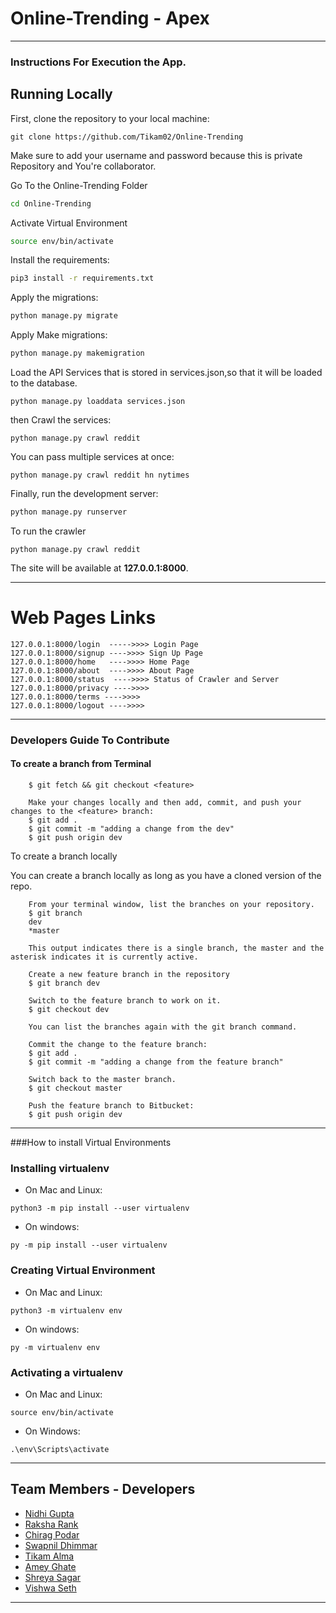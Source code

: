 # Online-Trending - Apex
*****
### Instructions For Execution the App.
## Running Locally

First, clone the repository to your local machine:

```
git clone https://github.com/Tikam02/Online-Trending
```
Make sure to add your username and password because this is private Repository and You're collaborator.

Go To the Online-Trending Folder
```bash
cd Online-Trending
```
Activate Virtual Environment
```bash
source env/bin/activate
```

Install the requirements:

```bash
pip3 install -r requirements.txt
```

Apply the migrations:

```bash
python manage.py migrate
```

Apply Make migrations:
```bash
python manage.py makemigration
```

Load the API Services that is stored in services.json,so that it will be loaded to the database.

```
python manage.py loaddata services.json
```

then Crawl the services:
```
python manage.py crawl reddit
```
You can pass multiple services at once:

```
python manage.py crawl reddit hn nytimes
```

Finally, run the development server:

```bash
python manage.py runserver
```

To run the crawler
```
python manage.py crawl reddit
```


The site will be available at **127.0.0.1:8000**.

***** 
# Web Pages Links
```
127.0.0.1:8000/login  ----->>>> Login Page
127.0.0.1:8000/signup ---->>>> Sign Up Page
127.0.0.1:8000/home   ---->>>> Home Page
127.0.0.1:8000/about  ---->>>> About Page
127.0.0.1:8000/status  ---->>>> Status of Crawler and Server
127.0.0.1:8000/privacy ---->>>>
127.0.0.1:8000/terms ---->>>> 
127.0.0.1:8000/logout ---->>>> 

```
****** 
### Developers Guide To Contribute
#### To create a branch from Terminal
```
    $ git fetch && git checkout <feature>

    Make your changes locally and then add, commit, and push your changes to the <feature> branch:
    $ git add .
    $ git commit -m "adding a change from the dev"
    $ git push origin dev
```
 

To create a branch locally

You can create a branch locally as long as you have a cloned version of the repo.
```
    From your terminal window, list the branches on your repository.
    $ git branch
    dev
    *master

    This output indicates there is a single branch, the master and the asterisk indicates it is currently active.
    
    Create a new feature branch in the repository
    $ git branch dev

    Switch to the feature branch to work on it.
    $ git checkout dev

    You can list the branches again with the git branch command.

    Commit the change to the feature branch:
    $ git add .
    $ git commit -m "adding a change from the feature branch"

    Switch back to the master branch.
    $ git checkout master
    
    Push the feature branch to Bitbucket:
    $ git push origin dev
```

*****
###How to install Virtual Environments
### Installing virtualenv
* On Mac and Linux:
```
python3 -m pip install --user virtualenv
```
* On windows:
```
py -m pip install --user virtualenv
```


### Creating Virtual Environment
* On Mac and Linux:
```
python3 -m virtualenv env
```
* On windows:
```
py -m virtualenv env
```
### Activating a virtualenv
* On Mac and Linux:
```
source env/bin/activate
```
* On Windows:
```
.\env\Scripts\activate
```
******
## Team Members - Developers
* [Nidhi Gupta](https://github.com/nidhi98gupta)
* [Raksha Rank](https://github.com/RakshaRank)
* [Chirag Podar](https://github.com/ChiragPoddar99)
* [Swapnil Dhimmar](https://github.com/sdhimmar006)
* [Tikam Alma](https://github.com/Tikam02)
* [Amey Ghate](https://github.com/amey-ghate)
* [Shreya Sagar](https://github.com/shreya1706) 
* [Vishwa Seth](https://github.com/Vishwa-Sheth)
******


    
